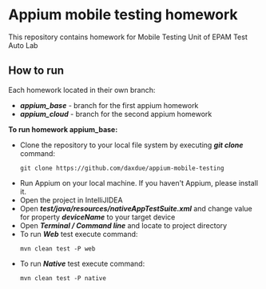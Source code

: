 # Appium mobile testing homework

This repository contains homework for Mobile Testing Unit of EPAM Test Auto Lab

## How to run

Each homework located in their own branch:
* ***appium_base*** - branch for the first appium homework
* ***appium_cloud*** - branch for the second appium homework

**To run homework appium_base:**
* Clone the repository to your local file system by executing ***git clone*** command:
    ```
    git clone https://github.com/daxdue/appium-mobile-testing
    ```
* Run Appium on your local machine. If you haven't Appium, please install it.
* Open the project in IntelliJIDEA
* Open ***test/java/resources/nativeAppTestSuite.xml*** and change value for property ***deviceName*** to your target device
* Open ***Terminal / Command line*** and locate to project directory
* To run ***Web*** test execute command:
    ```
    mvn clean test -P web
    ```
* To run ***Native*** test execute command:
    ```
    mvn clean test -P native
    ```
